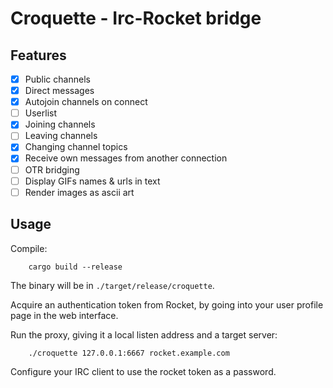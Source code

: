 # Croquette - Irc-Rocket bridge

## Features

 - [X] Public channels
 - [X] Direct messages
 - [X] Autojoin channels on connect
 - [ ] Userlist
 - [X] Joining channels
 - [ ] Leaving channels
 - [X] Changing channel topics
 - [X] Receive own messages from another connection
 - [ ] OTR bridging
 - [ ] Display GIFs names & urls in text
 - [ ] Render images as ascii art

## Usage

Compile:

        cargo build --release

The binary will be in `./target/release/croquette`.

Acquire an authentication token from Rocket, by going into your user
profile page in the web interface.

Run the proxy, giving it a local listen address and a target server:

        ./croquette 127.0.0.1:6667 rocket.example.com

Configure your IRC client to use the rocket token as a password.
